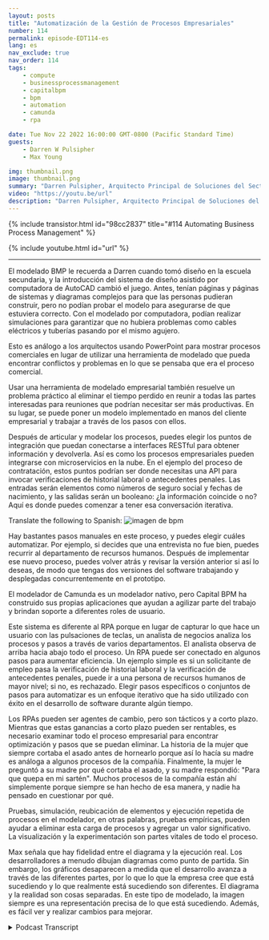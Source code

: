 ```yaml
---
layout: posts
title: "Automatización de la Gestión de Procesos Empresariales"
number: 114
permalink: episode-EDT114-es
lang: es
nav_exclude: true
nav_order: 114
tags:
    - compute
    - businessprocessmanagement
    - capitalbpm
    - bpm
    - automation
    - camunda
    - rpa

date: Tue Nov 22 2022 16:00:00 GMT-0800 (Pacific Standard Time)
guests:
    - Darren W Pulsipher
    - Max Young

img: thumbnail.png
image: thumbnail.png
summary: "Darren Pulsipher, Arquitecto Principal de Soluciones del Sector Público en Intel, y Max Young, CEO de Capital BPM, discuten la operacionalización de la gestión de procesos de negocio mediante programas de modelado."
video: "https://youtu.be/url"
description: "Darren Pulsipher, Arquitecto Principal de Soluciones del Sector Público en Intel, y Max Young, CEO de Capital BPM, discuten la operacionalización de la gestión de procesos de negocio mediante programas de modelado."
---
```


<div>
{% include transistor.html id="98cc2837" title="#114 Automating Business Process Management" %}

{% include youtube.html id="url" %}
</div>

---

El modelado BMP le recuerda a Darren cuando tomó diseño en la escuela secundaria, y la introducción del sistema de diseño asistido por computadora de AutoCAD cambió el juego. Antes, tenían páginas y páginas de sistemas y diagramas complejos para que las personas pudieran construir, pero no podían probar el modelo para asegurarse de que estuviera correcto. Con el modelado por computadora, podían realizar simulaciones para garantizar que no hubiera problemas como cables eléctricos y tuberías pasando por el mismo agujero.

Esto es análogo a los arquitectos usando PowerPoint para mostrar procesos comerciales en lugar de utilizar una herramienta de modelado que pueda encontrar conflictos y problemas en lo que se pensaba que era el proceso comercial.

Usar una herramienta de modelado empresarial también resuelve un problema práctico al eliminar el tiempo perdido en reunir a todas las partes interesadas para reuniones que podrían necesitar ser más productivas. En su lugar, se puede poner un modelo implementado en manos del cliente empresarial y trabajar a través de los pasos con ellos.

Después de articular y modelar los procesos, puedes elegir los puntos de integración que puedan conectarse a interfaces RESTful para obtener información y devolverla. Así es como los procesos empresariales pueden integrarse con microservicios en la nube. En el ejemplo del proceso de contratación, estos puntos podrían ser donde necesitas una API para invocar verificaciones de historial laboral o antecedentes penales. Las entradas serán elementos como números de seguro social y fechas de nacimiento, y las salidas serán un booleano: ¿la información coincide o no? Aquí es donde puedes comenzar a tener esa conversación iterativa.

Translate the following to Spanish: ![imagen de bpm](./bpm.png)

Hay bastantes pasos manuales en este proceso, y puedes elegir cuáles automatizar. Por ejemplo, si decides que una entrevista no fue bien, puedes recurrir al departamento de recursos humanos. Después de implementar ese nuevo proceso, puedes volver atrás y revisar la versión anterior si así lo deseas, de modo que tengas dos versiones del software trabajando y desplegadas concurrentemente en el prototipo.

El modelador de Camunda es un modelador nativo, pero Capital BPM ha construido sus propias aplicaciones que ayudan a agilizar parte del trabajo y brindan soporte a diferentes roles de usuario.

Este sistema es diferente al RPA porque en lugar de capturar lo que hace un usuario con las pulsaciones de teclas, un analista de negocios analiza los procesos y pasos a través de varios departamentos. El analista observa de arriba hacia abajo todo el proceso. Un RPA puede ser conectado en algunos pasos para aumentar eficiencia. Un ejemplo simple es si un solicitante de empleo pasa la verificación de historial laboral y la verificación de antecedentes penales, puede ir a una persona de recursos humanos de mayor nivel; si no, es rechazado. Elegir pasos específicos o conjuntos de pasos para automatizar es un enfoque iterativo que ha sido utilizado con éxito en el desarrollo de software durante algún tiempo.

Los RPAs pueden ser agentes de cambio, pero son tácticos y a corto plazo. Mientras que estas ganancias a corto plazo pueden ser rentables, es necesario examinar todo el proceso empresarial para encontrar optimización y pasos que se puedan eliminar. La historia de la mujer que siempre cortaba el asado antes de hornearlo porque así lo hacía su madre es análoga a algunos procesos de la compañía. Finalmente, la mujer le preguntó a su madre por qué cortaba el asado, y su madre respondió: "Para que quepa en mi sartén". Muchos procesos de la compañía están ahí simplemente porque siempre se han hecho de esa manera, y nadie ha pensado en cuestionar por qué.

Pruebas, simulación, reubicación de elementos y ejecución repetida de procesos en el modelador, en otras palabras, pruebas empíricas, pueden ayudar a eliminar esta carga de procesos y agregar un valor significativo. La visualización y la experimentación son partes vitales de todo el proceso.

Max señala que hay fidelidad entre el diagrama y la ejecución real. Los desarrolladores a menudo dibujan diagramas como punto de partida. Sin embargo, los gráficos desaparecen a medida que el desarrollo avanza a través de las diferentes partes, por lo que lo que la empresa cree que está sucediendo y lo que realmente está sucediendo son diferentes. El diagrama y la realidad son cosas separadas. En este tipo de modelado, la imagen siempre es una representación precisa de lo que está sucediendo. Además, es fácil ver y realizar cambios para mejorar.



<details>
<summary> Podcast Transcript </summary>

<p></p>

</details>
